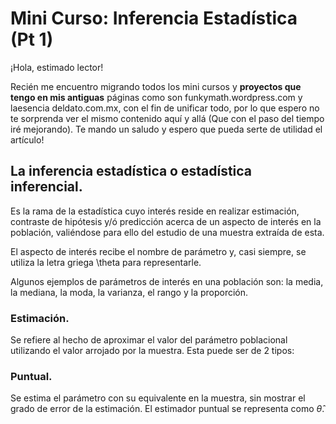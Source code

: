 # Mini Curso: Inferencia Estadística (Pt 1)

¡Hola, estimado lector!

Recién me encuentro migrando todos los mini cursos y **proyectos que tengo en mis antiguas** páginas como son funkymath.wordpress.com y laesencia deldato.com.mx, con el fin de unificar todo, por lo que espero no te sorprenda ver el mismo contenido aquí y allá (Que con el paso del tiempo iré mejorando). Te mando un saludo y espero que pueda serte de utilidad el artículo!

## La inferencia estadística o estadística inferencial.

Es la rama de la estadística cuyo interés reside en realizar estimación, contraste de hipótesis y/ó predicción acerca de un aspecto de interés en la población, valiéndose para ello del estudio de una muestra extraída de esta.

El aspecto de interés recibe el nombre de parámetro y, casi siempre, se utiliza la letra griega \theta para representarle.

Algunos ejemplos de parámetros de interés en una población son: la media, la mediana, la moda, la varianza, el rango y la proporción.

### Estimación.
Se refiere al hecho de aproximar el valor del parámetro poblacional utilizando el valor arrojado por la muestra.
Esta puede ser de 2 tipos:

### Puntual.
Se estima el parámetro con su equivalente en la muestra, sin mostrar el grado de error de la estimación.
El estimador puntual se representa como $\widehat{\theta}$.
